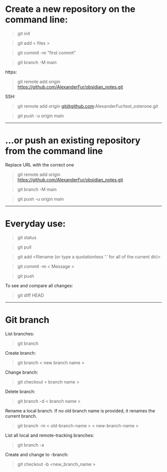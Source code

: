 # Create a new repository on the command line:

>	git init 

>	git add < files >

>	git commit -m "first commit"

>	git branch -M main

https:
>	git remote add origin https://github.com/AlexanderFur/obsidian_notes.git

SSH:
>	git remote add origin git@github.com:AlexanderFur/test_osterone.git

>	git push -u origin main

---
# …or push an existing repository from the command line

Replace URL with the correct one
>	git remote add origin https://github.com/AlexanderFur/obsidian_notes.git 

>	git branch -M main

>	git push -u origin main

---
# Everyday use:
>	git status 

>	git pull

>	git add <filename (or type a quotationless '.' for all of the current dir)>

>	git commit -m < Message >

>	git push

To see and compare all changes:

>	 git diff HEAD

------------------------------------------------------

# Git branch
List branches:

>	git branch 

Create branch:
> 	git branch < new branch name > 

 Change branch:
> 	git checkout < branch name >

Delete branch:
> 	git branch -d < branch name > 

Rename a local branch. If no old branch name is provided, it renames the current branch.
> 	git branch -m < old-branch-name > < new-branch-name > 

List all local and remote-tracking branches:
> 	git branch -a 

Create and change to -branch:
> 	git checkout -b <new_branch_name > 